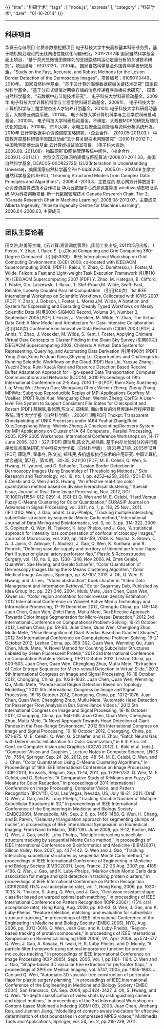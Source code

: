{{{
    "title" : "科研学术",
    "tags"  : [ "node.js", "express" ],
    "category" : "科研学术",
    "date" : "01-16-2014"
}}}

----------


科研项目
---------

华赛云存储项目
亿赞普数据挖掘项目
电子科技大学中央高校基本科研业务费，基于随机规划理论的无线网络性能优化问题研究，2011-2012年
国家自然科学基金面上项目，"基于荧光显微镜图像序列的亚细胞结构运动定量分析的关键技术研究"，项目编号：61073120，2010年。
国家自然科学基金外国青年学者研究基金，"Study on the Fast, Accurate, and Robust Methods for the Lesion Border Detection of the Dermoscopy Images"，项目编号：61050110449，2010年。
国家自然科学基金，"基于云计算的海量数据挖掘关键技术研究"
国家自然科学基金，"基于分布式键值对网络存储的消息传递程序重播技术研究"，
国家自然科学基金，"云数据中心节能技术研究"，
电子科技大学科研启动基金，2009年
电子科技大学计算机科学与工程学院科研启动基金，2009年。
电子科技大学计算机科学与工程学院杰出人才培养计划基金，2010年
电子科技大学科研启动基金，大规模云调度系统，2011年。
电子科技大学计算机科学与工程学院科研启动基金，2010年。
电子科技大学科研启动基金，不确定、大规模MDP的研究及随机优化的应用，2010年。
四川大学，水电工程安全监测管理与资料分析系统开发，2010年
云计算数据中心资源调度策略研究，（企业合作， 2010.05-2011.03.）
中国教育部基科研留学回国启动金“云计算关键技术问题研究”（2010.11-2012.11.）
中国教育部博士后基金
云计算虚拟试验室项目，（电子科大资助，2008.08.-2011.08）
物联网RFID网络管理系统中间件，（校企合作，2009.11.-2011.11.）
大型交互反映网络建模与匹配算法 (2008.01-2011.08，美国自然科学基金, DEAC05-00OR22725)
I2U2(Interaction in Understanding Universe)，美国国家自然科学基金PHY-0636265，2005.01 - 2007.08
加拿大自然科学基金(NSERC), "Learning Structured Models from Complex Data: Principles and Algorithms"，2008.4 -2013.3，主要成员
核心网方计算数据中心资源调度算法技术合作项目
华为云数据中心资源调度算法
windows动态取证系统
华为科技创新项目-新一代数据管理技术
Canada Research Chair, Tier 2, "Canada Research Chair in Machine Learning", 2008.08-2013.07，主要成员
Alberta Ingenuity, "Alberta Ingenuity Centre for Machine Learning", 2006.04-2008.03, 主要成员

----------


团队主要论著
---------

田文洪,赵勇等主编,《云计算:资源调度管理》,国防工业出版, 2011年5月出版。
I. Foster, Y. Zhao, I. Raicu,S. Lu,Cloud Computing and Grid Computing 360-Degree Compared （引用539次） IEEE International Workshop on Grid Computing Environments (GCE) 2008, co-located with IEEE/ACM Supercomputing 2008. [PDF]
I. Raicu, Y. Zhao, C. Dumitrescu, I. Foster,M. Wilde, Falkon: a Fast and Light-weight Task Execution Framework (引用110次) IEEE/ACM Supercomputing 2007 [PDF]
Y. Zhao, M. Hategan, B. Clifford, I. Foster, G.v. Laszewski, I. Raicu, T. Stef-Praun,M. Wilde, Swift: Fast, Reliable, Loosely Coupled Parallel Computation （引用140次） 1st IEEE International Workshop on Scientific Workflows, Collocated with ICWS 2007 [PDF]
Y. Zhao, J. Dobson, I. Foster, L. Moreau,M. Wilde, A Notation and System for Expressing and Executing Cleanly Typed Workflows on Messy Scientific Data (引用60次) SIGMOD Record, Volume 34, Number 3, September 2005.[PDF]
I. Foster, J. Voeckler, M. Wilde, Y. Zhao, The Virtual Data Grid: A New Model and Architecture for Data-Intensive Collaboration (引用140次) Conference on Innovative Data Research (CIDR) 2003.[PDF]
J. Annis, Y. Zhao, J. Voeckler, M. Wilde, S. Kent, I. Foster, Applying Chimera Virtual Data Concepts to Cluster Finding in the Sloan Sky Survey (引用80次) IEEE/ACM Supercomputing 2002. Chimera: A Virtual Data System for Representing, Querying, and Automating Data Derivation (引用490次) [PDF]
Yong Zhao,Xubo Fei,Ioan Raicu,Shiyong Lu. Opportunities and Challenges in Running Scientific Workflows on the Cloud.[PDF]
Hao Liu; Yaoxue Zhang; Yuezhi Zhou; Ruini Xue;A Rate and Resource Detection Based Receive Buffer Adaptation Approach for High-speed Data Transportation Computer Communications and Networks (ICCCN), 2010 Proceedings of 19th International Conference on 2-5 Aug. 2010 1 - 6 [PDF]
Ruini Xue; Xuezheng Liu; Ming Wu; Zhenyu Guo; Wenguang Chen; Weimin Zheng; Zheng Zhang; MPIWiz: Subgroup Reproducible Replay of MPI Applications Geoffrey M. Voelker; [PDF]
Ruini Xue; Wenguang Chen; Weimin Zheng; CprFS: A User-level File System to Support Consistent File States for Checkpoint and Restart [PDF]
薛瑞尼,张悠慧,陈文光,郑纬民. 面向集群的消息传递并行程序容错系统. 清华大学学报（自然科学版）. 2006年1期[PDF]
Thckpt: Transparent Checkpointing of UNIX Processes under IA64
Youhui Zhang;Ruini Xue;Dongsheng Wong; Weimin Zheng; A Checkpointing/Recovery System for MPI Applications on Cluster of IA-64 Computers , Parallel Processing, 2005. ICPP 2005 Workshops. International Conference Workshops on ,14-17 June 2005, 320 - 327 [PDF]
薛瑞尼,陈文光,郑纬民. 基于内存功能划分的并行程序检查点策略研究.华中科技大学学报（自然科学版）, 第33卷,Z1期. 2005年12月 [PDF]
薛瑞尼, 翟季冬, 陈文光, 郑纬民,多机虚拟执行技术的应用研究..中国计算机学会通讯, 第7卷，第10期，30-35, 2011,10 [PDF]
M. E. Celebi, Q. Wen, S. Hwang, H. Iyatomi, and G. Schaefer, “Lesion Border Detection in Dermoscopy Images Using Ensembles of Thresholding Methods,” Skin Research and Technology, vol. 19, no. 1, pp. e252–e258, 2013. (SCI-E)
M. E.Celebi and Q. Wen and S. Hwang, “An effective real-time color quantization method based on divisive hierarchical clustering,” Special Issue, Journal of Real-Time Image Processing, Nov. 2012, DOI 10.1007/s11554-012-0291-4. (SCI-E)
Q. Wen and M. E. Celebi, “Hard Versus Fuzzy C-Means Clustering for Color Quantization,” EURASIP Journal on Advances in Signal Processing, vol. 2011, no. 1, p. 118, 25 Nov., 2011. (IF:1.01)Q. Wen, J. Gao, and K. Luby-Phelps, “Tracking multiple interacting subcellular structure by sequential Monte Carlo method,” International Journal of Data Mining and Bioinformatics, vol. 3, no. 3, pp. 314-322, 2009.
S. Gopinath, Q. Wen, N. Thakoor, K. luby Phelps, and J. Gao, “A statistical approach for intensity loss compensation of confocal microscopy images,” Journal of Microscopy, vol. 230, pp. 143-159, 2008.
K. Nojima, S. Brown, C. A. J. Janis, G. Arbique, T. Abulezz, J. Gao, Q. Wen, K. Kurihara, and R. Rohrich, “Defining vascular supply and territory of thinned perforator flaps: Part II superior gluteal artery perforator flap,” Plastic & Reconstructive Surgery, vol. 118, no. 6, pp. 1338-1348, Nov 2006.
M. Emre Celebi, QuanWen, Sae Hwang, and Gerald Schaefer, “Color Quantization of Dermoscopy Images Using the K-Means Clustering Algorithm,” Color Medical Image Analysis, Springer, pp. 87-107, 2013.
J. Oh, Q. Wen, S. Hwang, and J. Lee，“Video abstraction”, book chapter in “Video Data Management and Information Retrieval,” Editor Sagarmay Deb, Published by Idea Group Inc. pp. 321-346, 2004.
Mutlu Mete, Juan Chen, Quan Wen, Xiwen Liu, “Color region annotation for microvessel density Estimation,” 2012 International Conference on Wavelet Active Media Technology and Information Processing, 17-19 December 2012, Chengdu China, pp. 145-148.
Juan Chen, Quan Wen, Zhifei Pang, Mutlu Mete, “An Effective Approach Towards Color Image Segmentation for Micro-Vessel Detection,” 2012 3rd International Conference on Computational Problem-Solving, 19-21 October 2012, Leshan China, pp. 59-63.
Juan Chen, Quan Wen, Chenglong Zhuo, Mutlu Mete, “Pose Recognition of Giant Pandas Based on Gradient Shapes”, 2012 3rd International Conference on Computational Problem-Solving, 19-21 October 2012, Leshan China, pp. 358-362.
Quan Wen, Wenming Qu, Juan Chen, Mutlu Mete, “A Novel Method for Counting Subcellular Structures Labeled by Green Fluorescent Protein,” 2012 3rd International Conference on Computation Problem-Solving, 19-21 October 2012, Leshan China, pp. 500-503.
Juan Chen, Quan Wen, Chenglong Zhuo, Mutlu Mete, “Extraction of Color Entropy Sequence for Micro-vessel Detection in Virtual Slide,” 2012 5th International Congress on Image and Signal Processing, 16-18 October 2012, Chongqing, China, pp. 1028-1032.
Juan Chen, Quan Wen, Wenming Qu, Mutlu Mete, “Panda Facial Region Detection Based on Topology Modelling,” 2012 5th International Congress on Image and Signal Processing, 16-18 October 2012, Chongqing, China, pp. 1072-1076.
Juan Chen, Quan Wen, Chenglong Zhuo, Mutlu Mete, “Automatic Head Detection for Passenger Flow Analysis in Bus Surveillance Videos,” 2012 5th International Congress on Image and Signal Processing, 16-18 October 2012, Chongqing, China, pp. 164-168.
Juan Chen, Quan Wen, Chenglong Zhuo, Mutlu Mete, “A Novel Approach Towards Head Detection of Giant Pandas in the Free-Range Environment,” 2012 5th International Congress on Image and Signal Processing, 16-18 October 2012, Chongqing, China, pp. 971-975.
M. E. Celebi, Q. Wen, G. Schaefer, and H. Zhou, “Batch Neural Gas with Deterministic Initialization for Color Quantization,” in 6 th Proc. Int. Conf. on Computer Vision and Graphics (ICCVG 2012), L. Bolc et al. (eds.), “Computer Vision and Graphics”, Lecture Notes in Computer Science, LNCS Vol. 7594, Springer, Sep. 24–26, 2012, pp. 48-54.
M. E. Celebi, Q. Wen, and J. Chen, "Color Quantization Using C-Means Clustering Algorithms," in Proceedings of 18th IEEE International Conference on Image Processing (ICIP 2011), Brussels, Belgium, Sep. 11-14, 2011, pp. 1729–1732.
Q. Wen, M. E. Celebi, and G. Schaefer, “A Comparative Study of K-Means and Fuzzy C-Means for Color Reduction,” in proceedings of 2011 International Conference on Image Processing, Computer Vision, and Pattern Recognition (IPCV’11), Oral, Las Vegas, Nevada, US, July 18-21, 2011. (Oral)
Q. Wen, J. Gao, and K. Luby-Phelps, “Tracking Variable Number of Multiple Subcellular Structures in 3D,” in proceedings of IEEE International Conference of the Engineering in Medicine and Biology Society (EMBC2009), Minneapolis, MN, Sep. 2-6, pp. 1465-1468.
Q. Wen, H. Chang, and B. Parvin, “Delaunay triangulation approach for segmenting clumps of nuclei”, in proceedings of IEEE International Symposium on Biomedical Imaging: From Nano to Macro, (ISBI '09). June 2009, pp. 9-12, Boston, MA
Q. Wen, J. Gao, and K. Luby-Phelps, “Multiple interacting subcellular structure tracking by sequential Monte Carlo method,” in proceedings of IEEE International Conference on Bioinformatics and Medicine (BIBM2007), Silicon Valley, Nov. 2007, pp. 437-442.
Q. Wen and J. Gao, “Tracking interacting subcellular structures by sequential Monte Carlo method,” in proceedings of IEEE International Conference of Engineering in Medicine and Biology Society (EMBC2007), Lyon, France, 22-26 Aug. 2007, pp. 4185-4188.
Q. Wen, J. Gao, and K. Luby-Phelps, “Markov chain Monte Carlo data association for merge and split detection in tracking protein clusters,” in proceedings of IEEE International Conference on Pattern Recognition (ICPR2006) (15% oral acceptance rate), vol. 1, Hong Kong, 2006, pp. 1030-1033.
N. Thakoor, S. Jung, Q. Wen, and J. Gao, “Occlusion resistant shape classifier based on warped optimal path matching,” in proceedings of IEEE International Conference on Pattern Recognition (ICPR 2006) ) (15% oral acceptance rate), Hong Kong, Aug. 2006, pp. 60-63.
Q. Wen, J. Gao, and K. Luby-Phelps, “Feature selection, matching, and evaluation for subcellular structure tracking,” in proceedings of IEEE International Conference of the Engineering in Medicine and Biology Society (EMBC 2006), NYC, Aug. 2006, pp. 3013-3016.
Q. Wen, Jean Gao, and K. Luby-Phelps, “Region-based tracking of protein compounds,” in proceedings of IEEE International Symposium on Biomedical Imaging (ISBI 2006), VA, April 2006. pp.574-577.
Q. Wen, J. Gao, A. Kosaka, H. Iwaki, H, K. Luby-Phelps, and D. Mundy, “A particle filter framework using optimal importance function for protein molecules tracking,” in proceedings of IEEE International Conference on Image Processing (ICIP 2005), Sept. 2005, Vol. 1, pp.1161- 1164.
Q. Wen and J. Gao, “Shape-based 3D vascular tree extraction for perforator flaps,” in proceedings of SPIE on Medical Imaging, vol. 5747, 2005, pp. 1855-1863.
J. Gao and Q. Wen, “Automatic 3D vascular tree construction of perforator flaps for plastic surgery planning,” in proceedings of IEEE International Conference of the Engineering in Medicine and Biology Society (EMBC 2004), San Francisco, CA. Sep. 2004, pp.3424-3427.
J. Oh, S. Hwang, and Q. Wen. “In-depth classification of video shots by distinguishing camera and object motions,” in proceedings of the 3rd International Workshop on Content-based Multimedia Indexing (CBMI 03), 2003.
Juan Chen, Jinchang Ren, and Jianmin Jiang, “Modelling of content-aware indicators for effective determination of shot boundaries in compressed MPEG videos,” Multimedia Tools and Applications, Springer, vol. 54, no. 2, pp.219-239, 2011.
